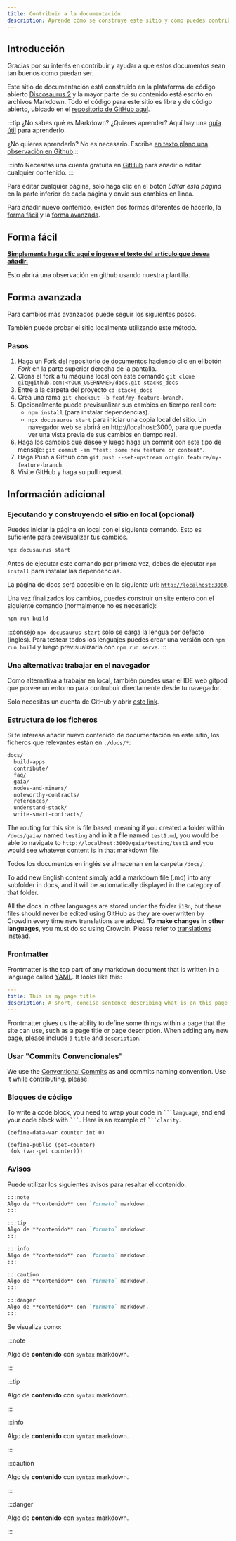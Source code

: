 ```yaml
---
title: Contribuir a la documentación
description: Aprende cómo se construye este sitio y cómo puedes contribuir a él.
---
```


## Introducción

Gracias por su interés en contribuir y ayudar a que estos documentos sean tan buenos como puedan ser.

Este sitio de documentación está construido en la plataforma de código abierto [Discosaurus 2](https://docusaurus.io/) y la mayor parte de su contenido está escrito en archivos Markdown. Todo el código para este sitio es libre y de código abierto, ubicado en el [repositorio de GitHub aquí](https://github.com/stacks-network/docs).

:::tip ¿No sabes qué es Markdown? ¿Quieres aprender? Aquí hay una [guía útil](https://guides.github.com/features/mastering-markdown/) para aprenderlo.

¿No quieres aprenderlo? No es necesario. Escribe [en texto plano una observaciòn en Github](https://github.com/stacks-network/docs/issues/new?assignees=&labels=documentation&template=add-documentation.md&title=%5BAdd+docs%5D):::

:::info Necesitas una cuenta gratuita en [GitHub](https://www.github.com) para añadir o editar cualquier contenido. :::

Para editar cualquier página, solo haga clic en el botón *Editar esta página* en la parte inferior de cada página y envíe sus cambios en línea.

Para añadir nuevo contenido, existen dos formas diferentes de hacerlo, la [forma fácil](#easy-way) y la [forma avanzada](#advanced-way).

## Forma fácil

[**Simplemente haga clic aquí e ingrese el texto del artículo que desea añadir.**](https://github.com/stacks-network/docs/issues/new?assignees=&labels=documentation&template=add-documentation.md&title=%5BAdd+docs%5D)

Esto abrirá una observación en github usando nuestra plantilla.
## Forma avanzada

Para cambios más avanzados puede seguir los siguientes pasos.

También puede probar el sitio localmente utilizando este método.
### Pasos

1. Haga un Fork del [repositorio de documentos](https://github.com/stacks-network/docs) haciendo clic en el botón *Fork* en la parte superior derecha de la pantalla.
2. Clona el fork a tu máquina local con este comando `git clone git@github.com:<YOUR_USERNAME>/docs.git stacks_docs`
3. Entre a la carpeta del proyecto `cd stacks_docs`
4. Crea una rama `git checkout -b feat/my-feature-branch`.
5. Opcionalmente puede previsualizar sus cambios en tiempo real con:
    - `npm install` (para instalar dependencias).
    - `npx docusaurus start` para iniciar una copia local del sitio. Un navegador web se abrirá en http://localhost:3000, para que pueda ver una vista previa de sus cambios en tiempo real.
6. Haga los cambios que desee y luego haga un commit con este tipo de mensaje: `git commit -am "feat: some new feature or content"`.
7. Haga Push a Github con `git push --set-upstream origin feature/my-feature-branch`.
8. Visite GitHub y haga su pull request.

## Información adicional
### Ejecutando y construyendo el sitio en local (opcional)

Puedes iniciar la página en local con el siguiente comando. Esto es suficiente para previsualizar tus cambios.
```bash
npx docusaurus start
```

Antes de ejecutar este comando por primera vez, debes de ejecutar `npm install` para instalar las dependencias.

La página de docs será accesible en la siguiente url: [`http://localhost:3000`](http://localhost:3000).


Una vez finalizados los cambios, puedes construir un site entero con el siguiente comando (normalmente no es necesario):
```bash
npm run build
```

:::consejo `npx docusaurus start` solo se carga la lengua por defecto (inglés). Para testear todos los lenguajes puedes crear una versión con `npm run build` y luego previsualizarla con `npm run serve`. :::

### Una alternativa: trabajar en el navegador

Como alternativa a trabajar en local, también puedes usar el IDE web gitpod que porvee un entorno para contrubuir directamente desde tu navegador.

Solo necesitas un cuenta de GitHub y abrir [este link](https://gitpod.io/#https://github.com/stacks-network/docs).

### Estructura de los ficheros

Si te interesa añadir nuevo contenido de documentación en este sitio, los ficheros que relevantes están en `./docs/*`:

```bash
docs/
  build-apps
  contribute/
  faq/
  gaia/
  nodes-and-miners/
  noteworthy-contracts/
  references/
  understand-stack/
  write-smart-contracts/
```

The routing for this site is file based, meaning if you created a folder within `/docs/gaia/` named `testing` and in it a file named `test1.md`, you would be able to navigate to `http://localhost:3000/gaia/testing/test1` and you would see whatever content is in that markdown file.

Todos los documentos en inglés se almacenan en la carpeta `/docs/`.

To add new English content simply add a markdown file (.md) into any subfolder in docs, and it will be automatically displayed in the category of that folder.

All the docs in other languages are stored under the folder `i18n`, but these files should never be edited using GitHub as they are overwritten by Crowdin every time new translations are added.  **To make changes in other languages**, you must do so using Crowdin. Please refer to [translations](translations) instead.

### Frontmatter

Frontmatter is the top part of any markdown document that is written in a language called [YAML](https://yaml.org/). It looks like this:

```yaml
---
title: This is my page title
description: A short, concise sentence describing what is on this page
---
```

Frontmatter gives us the ability to define some things within a page that the site can use, such as a page title or page description. When adding any new page, please include a `title` and `description`.


<!--
### Code formatter

We use [Prettier](https://prettier.io/docs/en/install.html) to check the format the code.

You can install prettier with the following command:

```bash
npm install --save-dev --save-exact prettier
```

And execute prettier with the following command:

```bash
npx prettier --write mynewfiletocheck.md
```
-->
### Usar "Commits Convencionales"

We use the [Conventional Commits](https://www.conventionalcommits.org/en/v1.0.0/) as and commits naming convention. Use it while contributing, please.

### Bloques de código

To write a code block, you need to wrap your code in ` ```language `, and end your code block with ` ``` `. Here is an example of ` ```clarity `.

```clarity
(define-data-var counter int 0)

(define-public (get-counter)
 (ok (var-get counter)))
```
### Avisos

Puede utilizar los siguientes avisos para resaltar el contenido.

```md
:::note
Algo de **contenido** con `formato` markdown.
:::

:::tip
Algo de **contenido** con `formato` markdown.
:::

:::info
Algo de **contenido** con `formato` markdown.
:::

:::caution
Algo de **contenido** con `formato` markdown.
:::

:::danger
Algo de **contenido** con `formato` markdown.
:::
```

Se visualiza como:

:::note

Algo de **contenido** con `syntax` markdown.

:::

:::tip

Algo de **contenido** con `syntax` markdown.

:::

:::info

Algo de **contenido** con `syntax` markdown.

:::

:::caution

Algo de **contenido** con `syntax` markdown.

:::

:::danger

Algo de **contenido** con `syntax` markdown.

:::